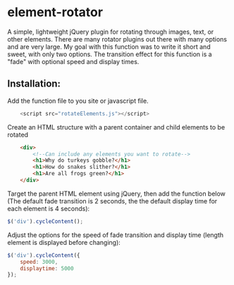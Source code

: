 # element-rotator
A simple, lightweight jQuery plugin for rotating through images, text, or other elements.
There are many rotator plugins out there with many options and are very large. My goal with this function was to write it short and sweet, with only two options.
The transition effect for this function is a "fade" with optional speed and display times.

## Installation:

Add the function file to you site or javascript file.
```javascript  
	<script src="rotateElements.js"></script>
```  
Create an HTML structure with a parent container and child elements to be rotated
```html  
	<div>
		<!--Can include any elements you want to rotate-->
		<h1>Why do turkeys gobble?</h1>
		<h1>How do snakes slither?</h1>
		<h1>Are all frogs green?</h1>
	</div>
```  
Target the parent HTML element using jQuery, then add the function below (The default fade transition is 2 seconds, the the default display time for each element is 4 seconds):
```javascript	
$('div').cycleContent();
```  
Adjust the options for the speed of fade transition and display time (length element is displayed before changing):

```javascript	
$('div').cycleContent({
	speed: 3000,
	displaytime: 5000
});
```  